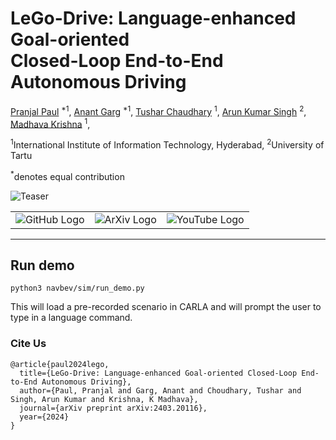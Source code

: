 # LeGo-Drive: Language-enhanced Goal-oriented <br> Closed-Loop End-to-End Autonomous Driving

[Pranjal Paul](https://scholar.google.com/citations?user=4pZlCV4AAAAJ&hl=en) <sup>\*1</sup>,
[Anant Garg](https://anant-garg205.github.io/) <sup>\*1</sup>,
[Tushar Chaudhary]() <sup>1</sup>,
[Arun Kumar Singh](https://tuit.ut.ee/en/content/arun-kumar-singh) <sup>2</sup>,
[Madhava Krishna](https://www.iiit.ac.in/people/faculty/mkrishna/) <sup>1</sup>,

<sup>1</sup>International Institute of Information Technology, Hyderabad, <sup>2</sup>University of Tartu

<sup>\*</sup>denotes equal contribution

![Teaser](/assets/teaser-wide.png)

<table align="center" border="0">
    <tr>
        <td align="center">
            <a href="https://reachpranjal.github.io/lego-drive" style="text-decoration: none;">
                <img src="https://img.shields.io/badge/Project_Page-4CAF50?style=for-the-badge&logoColor=white&logo=github" alt="GitHub Logo">
            </a>
        </td>
        <td align="center">
            <a href="https://arxiv.org/abs/2403.20116" style="text-decoration: none;">
                <img src="https://img.shields.io/badge/ArXiv-000000?style=for-the-badge&logoColor=white&logo=arxiv" alt="ArXiv Logo">
            </a>
        </td>
        <td align="center">
            <a href="https://www.youtube.com/watch?v=eOYAq2cz1Pk" style="text-decoration: none;">
                <img src="https://img.shields.io/badge/Demo_Video-FF0000?style=for-the-badge&logo=youtube&logoColor=white" alt="YouTube Logo">
            </a>
        </td>
    </tr>
</table>

<hr>

## Run demo
```
python3 navbev/sim/run_demo.py
```
This will load a pre-recorded scenario in CARLA and will prompt the user to type in a language command.

### Cite Us
```
@article{paul2024lego,
  title={LeGo-Drive: Language-enhanced Goal-oriented Closed-Loop End-to-End Autonomous Driving},
  author={Paul, Pranjal and Garg, Anant and Choudhary, Tushar and Singh, Arun Kumar and Krishna, K Madhava},
  journal={arXiv preprint arXiv:2403.20116},
  year={2024}
}
```

